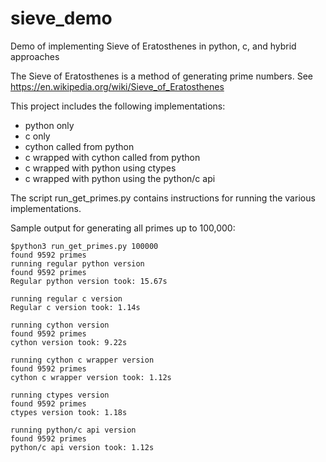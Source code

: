 # sieve_demo
Demo of implementing Sieve of Eratosthenes in python, c, and hybrid approaches

The Sieve of Eratosthenes is a method of generating prime numbers. See https://en.wikipedia.org/wiki/Sieve_of_Eratosthenes

This project includes the following implementations:
- python only
- c only
- cython called from python
- c wrapped with cython called from python
- c wrapped with python using ctypes
- c wrapped with python using the python/c api

The script run_get_primes.py contains instructions for running the various implementations. 

Sample output for generating all primes up to 100,000:
```
$python3 run_get_primes.py 100000
found 9592 primes
running regular python version
found 9592 primes
Regular python version took: 15.67s

running regular c version
Regular c version took: 1.14s

running cython version
found 9592 primes
cython version took: 9.22s

running cython c wrapper version
found 9592 primes
cython c wrapper version took: 1.12s

running ctypes version
found 9592 primes
ctypes version took: 1.18s

running python/c api version
found 9592 primes
python/c api version took: 1.12s
```
